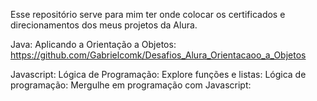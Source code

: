 Esse repositório serve para mim ter onde colocar os certificados e direcionamentos dos meus projetos da Alura.

Java: 
Aplicando a Orientação a Objetos: https://github.com/Gabrielcomk/Desafios_Alura_Orientacaoo_a_Objetos

Javascript: 
Lógica de Programação: Explore funções e listas:
Lógica de programação: Mergulhe em programação com Javascript:
